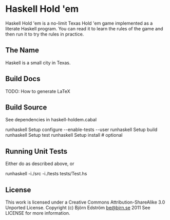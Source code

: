 Haskell Hold 'em
================

Haskell Hold 'em is a no-limit Texas Hold 'em game implemented as a
literate Haskell program. You can read it to learn the rules of the
game and then run it to try the rules in practice.

The Name
--------

Haskell is a small city in Texas.

Build Docs
----------

TODO: How to generate LaTeX

Build Source
------------

See dependencies in haskell-holdem.cabal

  runhaskell Setup configure --enable-tests --user
  runhaskell Setup build
  runhaskell Setup test
  runhaskell Setup install # optional

Running Unit Tests
------------------

Either do as described above, or

  runhaskell -i./src -i./tests tests/Test.hs

License
-------

This work is licensed under a Creative Commons Attribution-ShareAlike
3.0 Unported License.
Copyright (c) Björn Edström <be@bjrn.se> 2011
See LICENSE for more information.
